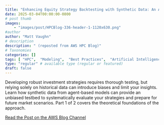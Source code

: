 ```yaml
---
title: "Enhancing Equity Strategy Backtesting with Synthetic Data: An Agent-Based Model Approach"
date: 2025-03-04T00:00:00-0800
# post thumb
images:
    - "images/post/HPCBlog-336-header-1-1120x630.png"
#author
author: "Matt Vaughn"
# description
description: " (reposted from AWS HPC Blog)"
# Taxonomies
categories: []
tags: [ "HPC",  "Modeling",  "Best Practices",  "Artificial Intelligence",  "hpcblog", ]
type: "regular" # available type (regular or featured)
draft: false
---
```


Developing robust investment strategies requires thorough testing, but relying solely on historical data can introduce biases and limit your insights. Learn how synthetic data from agent-based models can provide an unbiased testbed to systematically evaluate your strategies and prepare for future market scenarios. Part 1 of 2 covers the theoretical foundations of the approach.

<a href="https://aws.amazon.com/blogs/hpc/enhancing-equity-strategy-backtesting-with-synthetic-data-an-agent-based-model-approach/" class="btn btn-primary btn-lg active" role="button" aria-pressed="true" style="margin-top: 8px;">Read the Post on the AWS Blog Channel</a>
